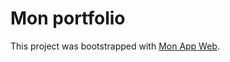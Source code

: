 #   Mon portfolio

This project was bootstrapped with [Mon App Web](https://salmaaben.github.io/react-deploy/).
